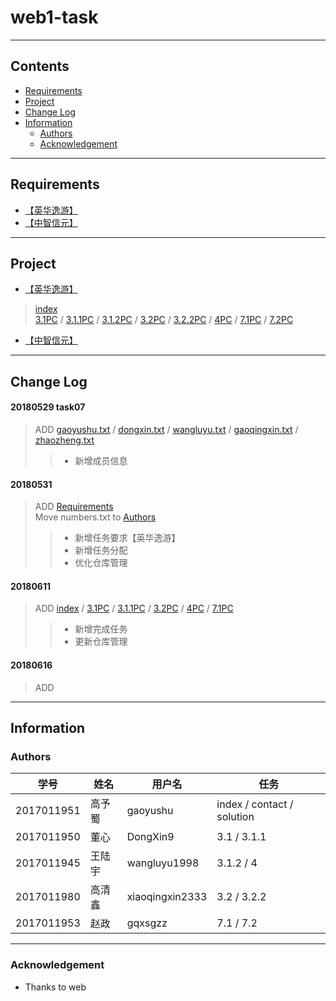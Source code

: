 # web1-task
----
## Contents
* [Requirements](#requirements)
* [Project](#project)
* [Change Log](#change-Log)
* [Information](#information)
  * [Authors](#authors)
  * [Acknowledgement](#acknowledgement)
----
## Requirements
* [【英华逸游】](/Requirements/英华逸游)
* [【中智信元】](/Requirements/中智信元)
----
## Project
* [【英华逸游】](/Project/英华逸游)
> [index](https://gaoyushu.github.io/web1-task/Project/英华逸游/index.html)  
> [3.1PC](https://gaoyushu.github.io/web1-task/Project/英华逸游/html/3.1PC.html) / 
> [3.1.1PC](https://gaoyushu.github.io/web1-task/Project/英华逸游/html/3.1.1PC.html) / 
> [3.1.2PC](https://gaoyushu.github.io/web1-task/Project/英华逸游/html/3.1.2PC.html) / 
> [3.2PC](https://gaoyushu.github.io/web1-task/Project/英华逸游/html/3.2PC.html) / 
> [3.2.2PC](https://gaoyushu.github.io/web1-task/Project/英华逸游/html/3.2.2PC.html) / 
> [4PC](https://gaoyushu.github.io/web1-task/Project/英华逸游/html/4PC.html) / 
> [7.1PC](https://gaoyushu.github.io/web1-task/Project/英华逸游/html/7.1PC.html) / 
> [7.2PC](https://gaoyushu.github.io/web1-task/Project/英华逸游/html/7.2PC.html)  
* [【中智信元】](/Project/中智信元)
>
----
## Change Log
#### 20180529 task07
> ADD [gaoyushu.txt](/Authors/gaoyushu.txt) / [dongxin.txt](/Authors/dongxin.txt) / [wangluyu.txt](/Authors/wangluyu.txt) / [gaoqingxin.txt](/Authors/gaoqingxin.txt) / [zhaozheng.txt](/Authors/zhaozheng.txt)
>> * 新增成员信息
#### 20180531
> ADD [Requirements](Requirements)  
> Move numbers.txt to [Authors](Authors)
>> * 新增任务要求【英华逸游】
>> * 新增任务分配
>> * 优化仓库管理
#### 20180611
>ADD [index](https://gaoyushu.github.io/web1-task/Project/index.html) / [3.1PC](https://gaoyushu.github.io/web1-task/Project/html/3.1PC.html) / [3.1.1PC](https://gaoyushu.github.io/web1-task/Project/html/3.1.1PC.html) / [3.2PC](https://gaoyushu.github.io/web1-task/Project/html/3.2PC.html) / [4PC](https://gaoyushu.github.io/web1-task/Project/html/4PC.html) / [7.1PC](https://gaoyushu.github.io/web1-task/Project/html/7.1PC.html)
>> * 新增完成任务  
>> * 更新仓库管理  
#### 20180616
>ADD 
----
## Information
### Authors
学号|姓名|用户名|任务
----|----|----|----
2017011951|高予蜀|gaoyushu|index / contact / solution 
2017011950|董心|DongXin9|3.1 / 3.1.1
2017011945|王陆宇|wangluyu1998|3.1.2 / 4
2017011980|高清鑫|xiaoqingxin2333|3.2 / 3.2.2
2017011953|赵政|gqxsgzz|7.1 / 7.2
----
### Acknowledgement
* Thanks to web
